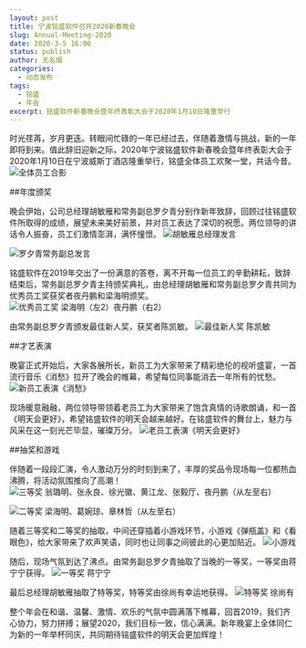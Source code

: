 ```yaml
---
layout: post
title: 宁波铭盛软件召开2020新春晚会
slug: Annual-Meeting-2020
date: 2020-3-5 16:00
status: publish
author: 无名烟
categories: 
  - 动态发布
tags: 
  - 铭盛
  - 年会
excerpt: 铭盛软件新春晚会暨年终表彰大会于2020年1月10日隆重举行
---
```


时光荏苒，岁月更迭。转眼间忙碌的一年已经过去，伴随着激情与挑战，新的一年即将到来。值此辞旧迎新之际，2020年宁波铭盛软件新春晚会暨年终表彰大会于2020年1月10日在宁波威斯丁酒店隆重举行，铭盛全体员工欢聚一堂，共话今昔。
![全体员工合影](./images/group-pic.png)

##年度颁奖

晚会伊始，公司总经理胡敏雁和常务副总罗夕青分别作新年致辞，回顾过往铭盛软件所取得的成绩，展望未来美好前景，并对员工表达了深切的祝愿。两位领导的讲话令人振奋，员工们激情澎湃，满怀憧憬。
![胡敏雁总经理发言](./images/huminyan-speak.png)

![罗夕青常务副总发言](./images/luoxiqing-speak.png)

铭盛软件在2019年交出了一份满意的答卷，离不开每一位员工的辛勤耕耘，致辞结束后，常务副总罗夕青主持颁奖典礼，由总经理胡敏雁和常务副总罗夕青共同为优秀员工奖获奖者夜丹鹏和梁海明颁奖。
![优秀员工奖 梁海明（左2）夜丹鹏（右2）](./images/best-employee.png)

由常务副总罗夕青颁发最佳新人奖，获奖者陈凯敏。
![最佳新人奖 陈凯敏](./images/best-fresh.png)

##才艺表演

晚宴正式开始后，大家各展所长，新员工为大家带来了精彩绝伦的视听盛宴，一首流行音乐《消愁》拉开了晚会的帷幕，希望每位同事能消去一年所有的忧愁。
![新员工表演《消愁》](./images/song-xiaochou.png)

现场暖意融融，两位领导带领着老员工为大家带来了饱含真情的诗歌朗诵，和一首《明天会更好》，希望铭盛软件的明天会越来越好。在铭盛软件的舞台上，魅力与风采在这一刻光芒毕显，璀璨万分。
![老员工表演《明天会更好》](./images/song-tomorrowbetter.png)

##抽奖和游戏

伴随着一段段汇演，令人激动万分的时刻到来了，丰厚的奖品令现场每一位都热血沸腾，将活动氛围推向了高潮！
![三等奖 翁璐明、张永良、徐光徽、黄江龙、张毅厅、夜丹鹏（从左至右）](./images/award-3class.png)

![二等奖 梁海明、葛婉琼、章林哲（从左至右）](./images/award-2class.png)

随着三等奖和二等奖的抽取，中间还穿插着小游戏环节，小游戏《弹瓶盖》和《看眼色》，给大家带来了欢声笑语，同时也让同事之间彼此的心更加贴近。
![小游戏](./images/games-01.png)

随后，现场气氛到达了沸点。由常务副总罗夕青抽取了当晚的一等奖，一等奖由蒋宁宁获得。
![一等奖 蒋宁宁](./images/award-1class.png)

最后总经理胡敏雁抽取了特等奖，特等奖由徐尚有幸运地获得。
![特等奖 徐尚有](./images/award-special.jpg)

整个年会在和谐、温馨、激情、欢乐的气氛中圆满落下帷幕，回首2019，我们齐心协力，努力拼搏；展望2020，我们目标一致，信心满满。新年晚宴上全体同仁为新的一年举杯同庆，共同期待铭盛软件的明天会更加辉煌！
